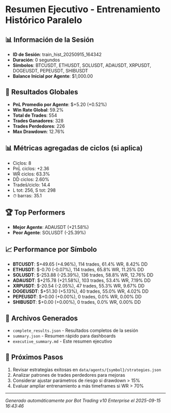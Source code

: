 # Resumen Ejecutivo - Entrenamiento Histórico Paralelo

## 📊 Información de la Sesión
- **ID de Sesión**: train_hist_20250915_164342
- **Duración**: 0 segundos
- **Símbolos**: BTCUSDT, ETHUSDT, SOLUSDT, ADAUSDT, XRPUSDT, DOGEUSDT, PEPEUSDT, SHIBUSDT
- **Balance Inicial por Agente**: $1,000.00

## 🎯 Resultados Globales
- **PnL Promedio por Agente**: $+5.20 (+0.52%)
- **Win Rate Global**: 59.2%
- **Total de Trades**: 554
- **Trades Ganadores**: 328
- **Trades Perdedores**: 226
- **Max Drawdown**: 12.76%

## 📊 Métricas agregadas de ciclos (si aplica)
- Ciclos: 8
- PnL̄ ciclos: +2.36
- WR̄ ciclos: 63.3%
- DD̄ ciclos: 2.60%
- Trades̄/ciclo: 14.4
- L tot: 256, S tot: 298
- ⏱̄ barras: 35.1


## 🏆 Top Performers
- **Mejor Agente**: ADAUSDT (+21.58%)
- **Peor Agente**: SOLUSDT (-25.39%)

## 📈 Performance por Símbolo
- **BTCUSDT**: $+49.65 (+4.96%), 114 trades, 61.4% WR, 8.42% DD
- **ETHUSDT**: $-0.70 (-0.07%), 114 trades, 65.8% WR, 11.25% DD
- **SOLUSDT**: $-253.88 (-25.39%), 136 trades, 58.8% WR, 12.76% DD
- **ADAUSDT**: $+215.78 (+21.58%), 103 trades, 53.4% WR, 7.19% DD
- **XRPUSDT**: $-20.54 (-2.05%), 47 trades, 55.3% WR, 9.67% DD
- **DOGEUSDT**: $+51.30 (+5.13%), 40 trades, 55.0% WR, 4.02% DD
- **PEPEUSDT**: $+0.00 (+0.00%), 0 trades, 0.0% WR, 0.00% DD
- **SHIBUSDT**: $+0.00 (+0.00%), 0 trades, 0.0% WR, 0.00% DD

## 📁 Archivos Generados
- `complete_results.json` - Resultados completos de la sesión
- `summary.json` - Resumen rápido para dashboards
- `executive_summary.md` - Este resumen ejecutivo

## 🎯 Próximos Pasos
1. Revisar estrategias exitosas en `data/agents/{symbol}/strategies.json`
2. Analizar patrones de trades perdedores para mejoras
3. Considerar ajustar parámetros de riesgo si drawdown > 15%
4. Evaluar ampliar entrenamiento a más timeframes si WR > 70%

---
*Generado automáticamente por Bot Trading v10 Enterprise el 2025-09-15 16:43:46*
